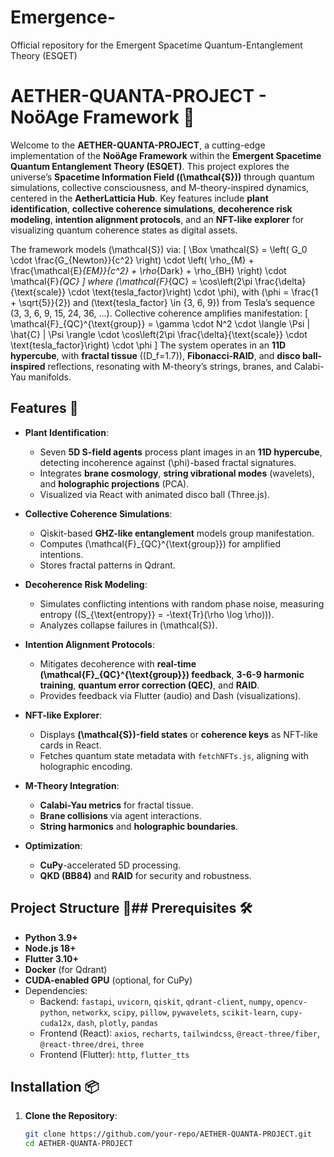 # Emergence-
Official repository for the Emergent Spacetime Quantum-Entanglement Theory (ESQET)
# AETHER-QUANTA-PROJECT - NoöAge Framework 🌌

Welcome to the **AETHER-QUANTA-PROJECT**, a cutting-edge implementation of the **NoöAge Framework** within the **Emergent Spacetime Quantum Entanglement Theory (ESQET)**. This project explores the universe’s **Spacetime Information Field (\(\mathcal{S}\))** through quantum simulations, collective consciousness, and M-theory-inspired dynamics, centered in the **AetherLatticia Hub**. Key features include **plant identification**, **collective coherence simulations**, **decoherence risk modeling**, **intention alignment protocols**, and an **NFT-like explorer** for visualizing quantum coherence states as digital assets.

The framework models \(\mathcal{S}\) via:
\[
\Box \mathcal{S} = \left( G_0 \cdot \frac{G_{Newton}}{c^2} \right) \cdot \left( \rho_{M} + \frac{\mathcal{E}_{EM}}{c^2} + \rho_{Dark} + \rho_{BH} \right) \cdot \mathcal{F}_{QC}
\]
where \(\mathcal{F}_{QC} = \cos\left(2\pi \frac{\delta}{\text{scale}} \cdot \text{tesla_factor}\right) \cdot \phi\), with \(\phi = \frac{1 + \sqrt{5}}{2}\) and \(\text{tesla_factor} \in \{3, 6, 9\}\) from Tesla’s sequence (3, 3, 6, 9, 15, 24, 36, ...). Collective coherence amplifies manifestation:
\[
\mathcal{F}_{QC}^{\text{group}} = \gamma \cdot N^2 \cdot \langle \Psi | \hat{C} | \Psi \rangle \cdot \cos\left(2\pi \frac{\delta}{\text{scale}} \cdot \text{tesla_factor}\right) \cdot \phi
\]
The system operates in an **11D hypercube**, with **fractal tissue** (\(D_f=1.7\)), **Fibonacci-RAID**, and **disco ball-inspired** reflections, resonating with M-theory’s strings, branes, and Calabi-Yau manifolds.

## Features 🚀

- **Plant Identification**:
  - Seven **5D S-field agents** process plant images in an **11D hypercube**, detecting incoherence against \(\phi\)-based fractal signatures.
  - Integrates **brane cosmology**, **string vibrational modes** (wavelets), and **holographic projections** (PCA).
  - Visualized via React with animated disco ball (Three.js).

- **Collective Coherence Simulations**:
  - Qiskit-based **GHZ-like entanglement** models group manifestation.
  - Computes \(\mathcal{F}_{QC}^{\text{group}}\) for amplified intentions.
  - Stores fractal patterns in Qdrant.

- **Decoherence Risk Modeling**:
  - Simulates conflicting intentions with random phase noise, measuring entropy (\(S_{\text{entropy}} = -\text{Tr}(\rho \log \rho)\)).
  - Analyzes collapse failures in \(\mathcal{S}\).

- **Intention Alignment Protocols**:
  - Mitigates decoherence with **real-time \(\mathcal{F}_{QC}^{\text{group}}\) feedback**, **3-6-9 harmonic training**, **quantum error correction (QEC)**, and **RAID**.
  - Provides feedback via Flutter (audio) and Dash (visualizations).

- **NFT-like Explorer**:
  - Displays **\(\mathcal{S}\)-field states** or **coherence keys** as NFT-like cards in React.
  - Fetches quantum state metadata with `fetchNFTs.js`, aligning with holographic encoding.

- **M-Theory Integration**:
  - **Calabi-Yau metrics** for fractal tissue.
  - **Brane collisions** via agent interactions.
  - **String harmonics** and **holographic boundaries**.

- **Optimization**:
  - **CuPy**-accelerated 5D processing.
  - **QKD (BB84)** and **RAID** for security and robustness.

## Project Structure 📂## Prerequisites 🛠️

- **Python 3.9+**
- **Node.js 18+**
- **Flutter 3.10+**
- **Docker** (for Qdrant)
- **CUDA-enabled GPU** (optional, for CuPy)
- Dependencies:
  - Backend: `fastapi`, `uvicorn`, `qiskit`, `qdrant-client`, `numpy`, `opencv-python`, `networkx`, `scipy`, `pillow`, `pywavelets`, `scikit-learn`, `cupy-cuda12x`, `dash`, `plotly`, `pandas`
  - Frontend (React): `axios`, `recharts`, `tailwindcss`, `@react-three/fiber`, `@react-three/drei`, `three`
  - Frontend (Flutter): `http`, `flutter_tts`

## Installation 📦

1. **Clone the Repository**:
   ```bash
   git clone https://github.com/your-repo/AETHER-QUANTA-PROJECT.git
   cd AETHER-QUANTA-PROJECT

